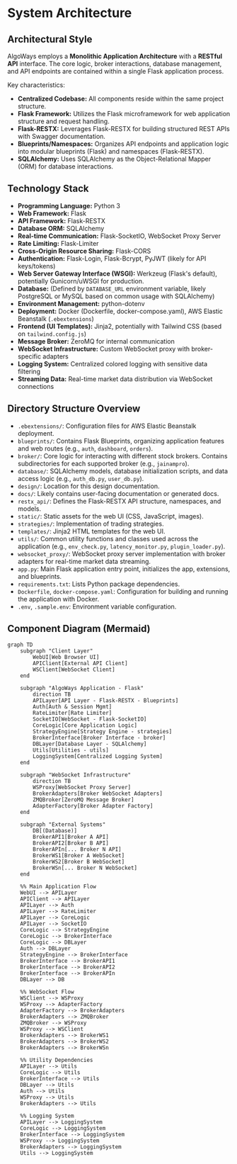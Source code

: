 # System Architecture

## Architectural Style

AlgoWays employs a **Monolithic Application Architecture** with a **RESTful API** interface. The core logic, broker interactions, database management, and API endpoints are contained within a single Flask application process.

Key characteristics:
*   **Centralized Codebase:** All components reside within the same project structure.
*   **Flask Framework:** Utilizes the Flask microframework for web application structure and request handling.
*   **Flask-RESTX:** Leverages Flask-RESTX for building structured REST APIs with Swagger documentation.
*   **Blueprints/Namespaces:** Organizes API endpoints and application logic into modular blueprints (Flask) and namespaces (Flask-RESTX).
*   **SQLAlchemy:** Uses SQLAlchemy as the Object-Relational Mapper (ORM) for database interactions.

## Technology Stack

*   **Programming Language:** Python 3
*   **Web Framework:** Flask
*   **API Framework:** Flask-RESTX
*   **Database ORM:** SQLAlchemy
*   **Real-time Communication:** Flask-SocketIO, WebSocket Proxy Server
*   **Rate Limiting:** Flask-Limiter
*   **Cross-Origin Resource Sharing:** Flask-CORS
*   **Authentication:** Flask-Login, Flask-Bcrypt, PyJWT (likely for API keys/tokens)
*   **Web Server Gateway Interface (WSGI):** Werkzeug (Flask's default), potentially Gunicorn/uWSGI for production.
*   **Database:** (Defined by `DATABASE_URL` environment variable, likely PostgreSQL or MySQL based on common usage with SQLAlchemy)
*   **Environment Management:** python-dotenv
*   **Deployment:** Docker (Dockerfile, docker-compose.yaml), AWS Elastic Beanstalk (`.ebextensions`)
*   **Frontend (UI Templates):** Jinja2, potentially with Tailwind CSS (based on `tailwind.config.js`)
*   **Message Broker:** ZeroMQ for internal communication
*   **WebSocket Infrastructure:** Custom WebSocket proxy with broker-specific adapters
*   **Logging System:** Centralized colored logging with sensitive data filtering
*   **Streaming Data:** Real-time market data distribution via WebSocket connections

## Directory Structure Overview

*   `.ebextensions/`: Configuration files for AWS Elastic Beanstalk deployment.
*   `blueprints/`: Contains Flask Blueprints, organizing application features and web routes (e.g., `auth`, `dashboard`, `orders`).
*   `broker/`: Core logic for interacting with different stock brokers. Contains subdirectories for each supported broker (e.g., `jainampro`).
*   `database/`: SQLAlchemy models, database initialization scripts, and data access logic (e.g., `auth_db.py`, `user_db.py`).
*   `design/`: Location for this design documentation.
*   `docs/`: Likely contains user-facing documentation or generated docs.
*   `restx_api/`: Defines the Flask-RESTX API structure, namespaces, and models.
*   `static/`: Static assets for the web UI (CSS, JavaScript, images).
*   `strategies/`: Implementation of trading strategies.
*   `templates/`: Jinja2 HTML templates for the web UI.
*   `utils/`: Common utility functions and classes used across the application (e.g., `env_check.py`, `latency_monitor.py`, `plugin_loader.py`).
*   `websocket_proxy/`: WebSocket proxy server implementation with broker adapters for real-time market data streaming.
*   `app.py`: Main Flask application entry point, initializes the app, extensions, and blueprints.
*   `requirements.txt`: Lists Python package dependencies.
*   `Dockerfile`, `docker-compose.yaml`: Configuration for building and running the application with Docker.
*   `.env`, `.sample.env`: Environment variable configuration.

## Component Diagram (Mermaid)

```mermaid
graph TD
    subgraph "Client Layer"
        WebUI[Web Browser UI]
        APIClient[External API Client]
        WSClient[WebSocket Client]
    end

    subgraph "AlgoWays Application - Flask"
        direction TB
        APILayer[API Layer - Flask-RESTX - Blueprints]
        Auth[Auth & Session Mgmt]
        RateLimiter[Rate Limiter]
        SocketIO[WebSocket - Flask-SocketIO]
        CoreLogic[Core Application Logic]
        StrategyEngine[Strategy Engine - strategies]
        BrokerInterface[Broker Interface - broker]
        DBLayer[Database Layer - SQLAlchemy]
        Utils[Utilities - utils]
        LoggingSystem[Centralized Logging System]
    end

    subgraph "WebSocket Infrastructure"
        direction TB
        WSProxy[WebSocket Proxy Server]
        BrokerAdapters[Broker WebSocket Adapters]
        ZMQBroker[ZeroMQ Message Broker]
        AdapterFactory[Broker Adapter Factory]
    end

    subgraph "External Systems"
        DB[(Database)]
        BrokerAPI1[Broker A API]
        BrokerAPI2[Broker B API]
        BrokerAPIn[... Broker N API]
        BrokerWS1[Broker A WebSocket]
        BrokerWS2[Broker B WebSocket]
        BrokerWSn[... Broker N WebSocket]
    end

    %% Main Application Flow
    WebUI --> APILayer
    APIClient --> APILayer
    APILayer --> Auth
    APILayer --> RateLimiter
    APILayer --> CoreLogic
    APILayer --> SocketIO
    CoreLogic --> StrategyEngine
    CoreLogic --> BrokerInterface
    CoreLogic --> DBLayer
    Auth --> DBLayer
    StrategyEngine --> BrokerInterface
    BrokerInterface --> BrokerAPI1
    BrokerInterface --> BrokerAPI2
    BrokerInterface --> BrokerAPIn
    DBLayer --> DB
    
    %% WebSocket Flow
    WSClient --> WSProxy
    WSProxy --> AdapterFactory
    AdapterFactory --> BrokerAdapters
    BrokerAdapters --> ZMQBroker
    ZMQBroker --> WSProxy
    WSProxy --> WSClient
    BrokerAdapters --> BrokerWS1
    BrokerAdapters --> BrokerWS2
    BrokerAdapters --> BrokerWSn
    
    %% Utility Dependencies
    APILayer --> Utils
    CoreLogic --> Utils
    BrokerInterface --> Utils
    DBLayer --> Utils
    Auth --> Utils
    WSProxy --> Utils
    BrokerAdapters --> Utils
    
    %% Logging System
    APILayer --> LoggingSystem
    CoreLogic --> LoggingSystem
    BrokerInterface --> LoggingSystem
    WSProxy --> LoggingSystem
    BrokerAdapters --> LoggingSystem
    Utils --> LoggingSystem
```
